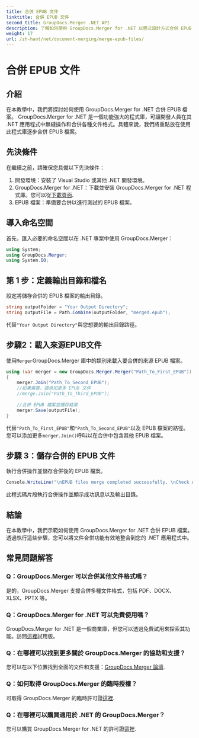 ```yaml
---
title: 合併 EPUB 文件
linktitle: 合併 EPUB 文件
second_title: GroupDocs.Merger .NET API
description: 了解如何使用 GroupDocs.Merger for .NET 以程式設計方式合併 EPUB 檔案。請按照我們的逐步教學進行操作。
weight: 17
url: /zh-hant/net/document-merging/merge-epub-files/
---
```


# 合併 EPUB 文件

## 介紹
在本教學中，我們將探討如何使用 GroupDocs.Merger for .NET 合併 EPUB 檔案。 GroupDocs.Merger for .NET 是一個功能強大的程式庫，可讓開發人員在其 .NET 應用程式中無縫操作和合併各種文件格式。具體來說，我們將重點放在使用此程式庫逐步合併 EPUB 檔案。
## 先決條件
在繼續之前，請確保您具備以下先決條件：
1. 開發環境：安裝了 Visual Studio 或其他 .NET 開發環境。
2.  GroupDocs.Merger for .NET：下載並安裝 GroupDocs.Merger for .NET 程式庫。您可以從[下載頁面](https://releases.groupdocs.com/merger/net/).
3. EPUB 檔案：準備要合併以進行測試的 EPUB 檔案。

## 導入命名空間
首先，匯入必要的命名空間以在 .NET 專案中使用 GroupDocs.Merger：
```csharp
using System; 
using GroupDocs.Merger;
using System.IO;
```
## 第 1 步：定義輸出目錄和檔名
設定將儲存合併的 EPUB 檔案的輸出目錄。
```csharp
string outputFolder = "Your Output Directory";
string outputFile = Path.Combine(outputFolder, "merged.epub");
```
代替`"Your Output Directory"`與您想要的輸出目錄路徑。
## 步驟2：載入來源EPUB文件
使用`Merger`GroupDocs.Merger 庫中的類別來載入要合併的來源 EPUB 檔案。
```csharp
using (var merger = new GroupDocs.Merger.Merger("Path_To_First_EPUB"))
{
    merger.Join("Path_To_Second_EPUB");
    //如果需要，請添加更多 EPUB 文件
    //merge.Join("Path_To_Third_EPUB");
    
    //合併 EPUB 檔案並儲存結果
    merger.Save(outputFile);
}
```
代替`"Path_To_First_EPUB"`和`"Path_To_Second_EPUB"`以及 EPUB 檔案的路徑。您可以添加更多`merger.Join()`呼叫以在合併中包含其他 EPUB 檔案。
## 步驟 3：儲存合併的 EPUB 文件
執行合併操作並儲存合併後的 EPUB 檔案。
```csharp
Console.WriteLine("\nEPUB files merge completed successfully. \nCheck output in {0}", outputFolder);
```
此程式碼片段執行合併操作並顯示成功訊息以及輸出目錄。

## 結論
在本教學中，我們示範如何使用 GroupDocs.Merger for .NET 合併 EPUB 檔案。透過執行這些步驟，您可以將文件合併功能有效地整合到您的 .NET 應用程式中。

## 常見問題解答
### Q：GroupDocs.Merger 可以合併其他文件格式嗎？
是的，GroupDocs.Merger 支援合併多種文件格式，包括 PDF、DOCX、XLSX、PPTX 等。
### Q：GroupDocs.Merger for .NET 可以免費使用嗎？
 GroupDocs.Merger for .NET 是一個商業庫，但您可以透過免費試用來探索其功能。訪問[這裡](https://releases.groupdocs.com/)試用版。
### Q：在哪裡可以找到更多關於 GroupDocs.Merger 的協助和支援？
您可以在以下位置找到全面的文件和支援：[GroupDocs.Merger 論壇](https://forum.groupdocs.com/c/merger/32).
### Q：如何取得 GroupDocs.Merger 的臨時授權？
可取得 GroupDocs.Merger 的臨時許可證[這裡](https://purchase.groupdocs.com/temporary-license/).
### Q：在哪裡可以購買適用於 .NET 的 GroupDocs.Merger？
您可以購買 GroupDocs.Merger for .NET 的許可證[這裡](https://purchase.groupdocs.com/buy).